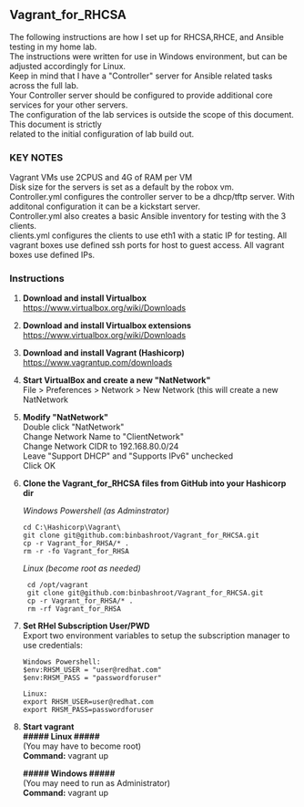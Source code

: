 Vagrant_for_RHCSA
------------------
The following instructions are how I set up for RHCSA,RHCE, and Ansible testing in my home lab.  
The instructions were written for use in Windows environment, but can be adjusted accordingly for Linux.  
Keep in mind that I have a "Controller" server for Ansible related tasks across the full lab.  
Your Controller server should be configured to provide additional core services for your other servers.  
The configuration of the lab services is outside the scope of this document. This document is strictly  
related to the initial configuration of lab build out.  

### KEY NOTES ###
Vagrant VMs use 2CPUS and 4G of RAM per VM  
Disk size for the servers is set as a default by the robox vm.  
Controller.yml configures the controller server to be a dhcp/tftp server.  With additonal configuration it can be a kickstart server.  
Controller.yml also creates a basic Ansible inventory for testing with the 3 clients.  
clients.yml configures the clients to use eth1 with a static IP for testing.
All vagrant boxes use defined ssh ports for host to guest access. 
All vagrant boxes use defined IPs. 

  
### Instructions ###


1. **Download and install Virtualbox** https://www.virtualbox.org/wiki/Downloads
2. **Download and install Virtualbox extensions** https://www.virtualbox.org/wiki/Downloads
3. **Download and install Vagrant (Hashicorp)** https://www.vagrantup.com/downloads
4. **Start VirtualBox and create a new "NatNetwork"**  
File > Preferences > Network > New Network (this will create a new NatNetwork  

5. **Modify "NatNetwork"**  
   Double click "NatNetwork"    
   Change Network Name to "ClientNetwork"   
   Change Network CIDR to 192.168.80.0/24  
   Leave "Support DHCP" and "Supports IPv6" unchecked  
   Click OK  

7. **Clone the Vagrant_for_RHCSA files from GitHub into your Hashicorp dir**  

    *Windows Powershell (as Adminstrator)*
    ```
    cd C:\Hashicorp\Vagrant\
    git clone git@github.com:binbashroot/Vagrant_for_RHCSA.git
    cp -r Vagrant_for_RHSA/* .
    rm -r -fo Vagrant_for_RHSA 
    ```
    
    *Linux (become root as needed)*
    ```
     cd /opt/vagrant
     git clone git@github.com:binbashroot/Vagrant_for_RHCSA.git
     cp -r Vagrant_for_RHSA/* .
     rm -rf Vagrant_for_RHSA
    ```
  
8. **Set RHel Subscription User/PWD**  
    Export two environment variables to setup the subscription manager to use credentials:

    ```
    Windows Powershell:
    $env:RHSM_USER = "user@redhat.com"
    $env:RHSM_PASS = "passwordforuser"

    Linux:
    export RHSM_USER=user@redhat.com
    export RHSM_PASS=passwordforuser
    ```
      
9. **Start vagrant**  
     **##### Linux #####**  
     (You may have to become root)  
     **Command:**  vagrant up   
     
     
     **##### Windows #####**  
     (You may need to run as Administrator)  
     **Command:**  vagrant up
       
    
